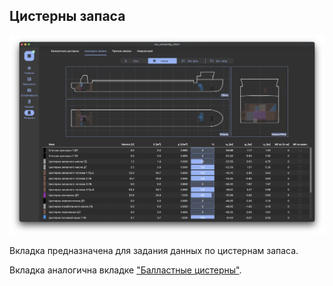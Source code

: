 ## Цистерны запаса
![Общий вид вкладки "Цистерны запаса"](/assets/image/program_sheets/ru/sheet05_loading/tab03_storeTanks/storeTanks.png "Общий вид страницы 'Цистерны запаса'")

Вкладка предназначена для задания данных по цистернам запаса.

Вкладка аналогична вкладке ["Балластные цистерны"](/docs/user-guide/ru/part05_loading/chapter02_ballast/chapter02_ballast.md).